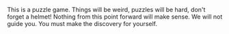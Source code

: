 This is a puzzle game. Things will be weird, puzzles will be hard, don't forget a helmet!
			Nothing from this point forward will make sense. We will not guide you. You must make the 
			discovery for yourself.
